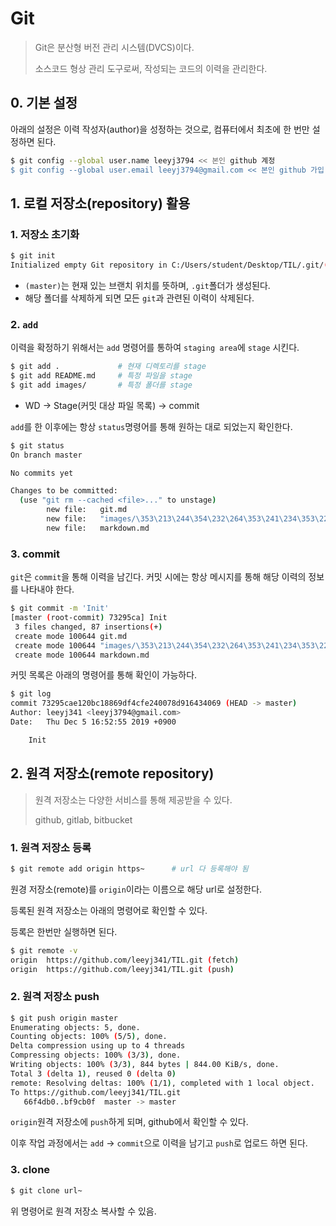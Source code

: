 # Git

> Git은 분산형 버전 관리 시스템(DVCS)이다.
>
> 소스코드 형상 관리 도구로써, 작성되는 코드의 이력을 관리한다.

## 0. 기본 설정

아래의 설정은 이력 작성자(author)을 성정하는 것으로, 컴퓨터에서 최초에 한 번만 설정하면 된다.

```bash
$ git config --global user.name leeyj3794 << 본인 github 계정
$ git config --global user.email leeyj3794@gmail.com << 본인 github 가입 계정 이메일로 변경
```

## 1. 로컬 저장소(repository) 활용

### 1. 저장소 초기화

```bash
$ git init
Initialized empty Git repository in C:/Users/student/Desktop/TIL/.git/(master)
```

* `(master)`는  현재 있는 브랜치 위치를 뜻하며, `.git`폴더가 생성된다.
* 해당 폴더를 삭제하게 되면 모든 `git`과 관련된 이력이 삭제된다.

### 2. `add`

이력을 확정하기 위해서는 `add` 명령어를 통하여 `staging area`에 `stage` 시킨다.

```bash
$ git add .				# 현재 디렉토리를 stage
$ git add README.md		# 특정 파일을 stage
$ git add images/		# 특정 폴더를 stage
```

* WD -> Stage(커밋 대상 파일 목록) -> commit

`add`를 한 이후에는 항상 `status`명령어를 통해 원하는 대로 되었는지 확인한다.

```bash
$ git status
On branch master

No commits yet

Changes to be committed:
  (use "git rm --cached <file>..." to unstage)
        new file:   git.md
        new file:   "images/\353\213\244\354\232\264\353\241\234\353\223\234.png"
        new file:   markdown.md
```

### 3. commit

`git`은 `commit`을 통해 이력을 남긴다. 커밋 시에는 항상 메시지를 통해 해당 이력의 정보를 나타내야 한다.

```bash
$ git commit -m 'Init'
[master (root-commit) 73295ca] Init
 3 files changed, 87 insertions(+)
 create mode 100644 git.md
 create mode 100644 "images/\353\213\244\354\232\264\353\241\234\353\223\234.png"
 create mode 100644 markdown.md
```

커밋 목록은 아래의 명령어를 통해 확인이 가능하다.

```bash
$ git log
commit 73295cae120bc18869df4cfe240078d916434069 (HEAD -> master)
Author: leeyj341 <leeyj3794@gmail.com>
Date:   Thu Dec 5 16:52:55 2019 +0900

    Init

```

## 2. 원격 저장소(remote repository)

> 원격 저장소는 다양한 서비스를 통해 제공받을 수 있다.
>
> github, gitlab, bitbucket

### 1. 원격 저장소 등록

```bash
$ git remote add origin https~		# url 다 등록해야 됨
```

원경 저장소(remote)를 `origin`이라는 이름으로 해당 url로 설정한다.

등록된 원격 저장소는 아래의 명령어로 확인할 수 있다.

등록은 한번만 실행하면 된다.

```bash
$ git remote -v
origin  https://github.com/leeyj341/TIL.git (fetch)
origin  https://github.com/leeyj341/TIL.git (push)
```

### 2. 원격 저장소 push

```bash
$ git push origin master
Enumerating objects: 5, done.
Counting objects: 100% (5/5), done.
Delta compression using up to 4 threads
Compressing objects: 100% (3/3), done.
Writing objects: 100% (3/3), 844 bytes | 844.00 KiB/s, done.
Total 3 (delta 1), reused 0 (delta 0)
remote: Resolving deltas: 100% (1/1), completed with 1 local object.
To https://github.com/leeyj341/TIL.git
   66f4db0..bf9cb0f  master -> master
```

`origin`원격 저장소에 `push`하게 되며, github에서 확인할 수 있다.

이후 작업 과정에서는 `add` -> `commit`으로 이력을 남기고 `push`로 업로드 하면 된다.

### 3. clone

```bash
$ git clone url~
```

위 명령어로 원격 저장소 복사할 수 있음.

